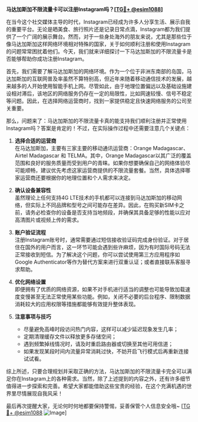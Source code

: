 **马达加斯加不限流量卡可以注册Instagram吗？[[TG💪+ @esim1088](https://t.me/s/esim1088)]**

在当今这个社交媒体主导的时代，Instagram已经成为许多人分享生活、展示自我的重要平台。无论是晒美食、旅行照片还是记录日常点滴，Instagram都为我们提供了一个广阔的展示舞台。然而，对于一些身处海外的朋友来说，尤其是那些位于像马达加斯加这样网络环境相对特殊的国家，关于如何顺利注册和使用Instagram的问题常常困扰着他们。今天，我们就来详细探讨一下马达加斯加的不限流量卡是否能够帮助你成功注册Instagram。

首先，我们需要了解马达加斯加的网络环境。作为一个位于非洲东南部的岛国，马达加斯加的互联网普及率虽然不算特别高，但近年来随着移动通信技术的发展，越来越多的人开始使用智能手机上网。尽管如此，由于地理位置偏远以及基础设施建设相对滞后，该地区的网络服务仍存在一定的局限性，比如网速较慢、信号不稳定等问题。因此，在选择网络运营商时，找到一家提供稳定且快速网络服务的公司至关重要。

那么，问题来了：马达加斯加的不限流量卡真的能支持我们顺利注册并正常使用Instagram吗？答案是肯定的！不过，在实际操作过程中还需要注意几个关键点：

1. **选择合适的运营商**  
   在马达加斯加，主要有三家主要的移动通讯运营商：Orange Madagascar、Airtel Madagascar 和 TELMA。其中，Orange Madagascar以其广泛的覆盖范围和良好的服务质量而受到用户的青睐。如果你想要确保自己的网络体验尽可能顺畅，建议优先考虑这家运营商提供的不限流量套餐。当然，具体选择哪家运营商还要根据你的地理位置和个人需求来决定。

2. **确认设备兼容性**  
   虽然理论上任何支持4G LTE技术的手机都可以连接到马达加斯加的移动网络，但实际上不同品牌和型号之间可能存在差异。因此，在购买新SIM卡之前，请务必检查你的设备是否支持当地频段，并确保其具备足够的性能以应对高清图片或视频上传的需求。

3. **账户验证流程**  
   注册Instagram账号时，通常需要通过短信接收验证码完成身份验证。对于居住在国外的用户而言，这一环节可能会遇到些许麻烦，因为有时国际号码无法正常接收到短信。为了解决这个问题，你可以尝试使用第三方应用程序如Google Authenticator等作为替代方案来进行双重认证；或者直接联系客服寻求帮助。

4. **优化网络设置**  
   即便拥有了优质的网络资源，如果不对手机进行适当的调整也可能导致加载速度变慢甚至无法正常使用某些功能。例如，关闭不必要的后台程序、限制数据消耗较大的应用权限等措施都能够有效提升整体表现。

5. **注意事项与技巧**  
   - 尽量避免高峰时段访问热门内容，这样可以减少延迟现象发生几率；
   - 定期清理缓存文件以释放更多存储空间；
   - 遇到频繁掉线情况时，请及时重启路由器或切换至其他可用信道；
   - 如果发现某段时间内流量异常消耗过快，不妨开启飞行模式后再重新连接试试看。

综上所述，只要合理规划并采取正确的方法，马达加斯加的不限流量卡完全可以满足你在Instagram上的各种需求。当然，除了上述提到的内容之外，还有许多细节值得进一步探索和完善。希望大家都能借助这些宝贵的经验，在这个充满机遇的世界里尽情展现自我风采！

最后再次提醒大家，无论何时何地都要保持警惕，妥善保管个人信息安全哦~ [[TG💪+ @esim1088](https://t.me/s/esim1088) ![Image](https://i.postimg.cc/4NQfJmqS/Snipaste-2025-05-13-00-14-12.png)]